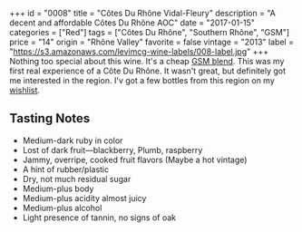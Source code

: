 +++
id = "0008"
title = "Côtes Du Rhône Vidal-Fleury"
description = "A decent and affordable Côtes Du Rhône AOC"
date = "2017-01-15"
categories = ["Red"]
tags = ["Côtes Du Rhône", "Southern Rhône", "GSM"]
price = "14"
origin = "Rhône Valley"
favorite = false
vintage = "2013"
label = "https://s3.amazonaws.com/levimcg-wine-labels/008-label.jpg"
+++
Nothing too special about this wine. It's a cheap [GSM blend](http://winefolly.com/review/try-gsm-cotes-du-rhone-blend/). This was my first real experience of a Côte Du Rhône. It wasn't great, but definitely got me interested in the region. I'v got a few bottles from this region on my [wishlist](../../wishlist).

## Tasting Notes
- Medium-dark ruby in color
- Lost of dark fruit—blackberry, Plumb, raspberry
- Jammy, overripe, cooked fruit flavors (Maybe a hot vintage)
- A hint of rubber/plastic
- Dry, not much residual sugar
- Medium-plus body
- Medium-plus acidity almost juicy
- Medium-plus alcohol
- Light presence of tannin, no signs of oak